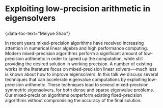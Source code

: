 <h3 style="text-align: left;font-size:26px !important;">Exploiting low-precision arithmetic in eigensolvers</h3>
{:data-toc-text="Meiyue Shao"}

In recent years mixed-precision algorithms have received increasing attention 
in numerical linear algebra and high performance computing. Modern 
mixed-precision algorithms perform a significant amount of low-precision
arithmetic in order to speed up the computation, while still providing the 
desired solution in working precision. A number of existing works in the 
literature focus on mixed-precision linear solvers---much less is known about 
how to improve eigensolvers. In this talk we discuss several techniques that
can accelerate eigenvalue computations by exploiting low-precision arithmetic. 
These techniques lead to several mixed-precision symmetric eigensolvers, for
both dense and sparse eigenvalue problems. Our mixed-precision algorithms 
outperform existing fixed-precision algorithms without compromising the 
accuracy of the final solution.
